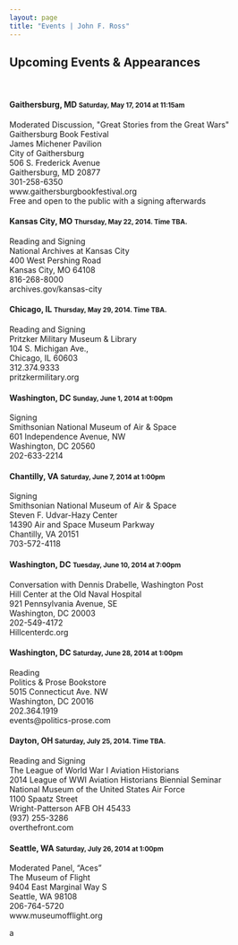 ```yaml
---
layout: page
title: "Events | John F. Ross"
---
```


<h2>Upcoming Events &amp; Appearances</h2>
<br>

<h4>Gaithersburg, MD <small> Saturday, May 17, 2014 at 11:15am</small></h4>
<p>Moderated Discussion, "Great Stories from the Great Wars"<br>
Gaithersburg Book Festival<br>
James Michener Pavilion<br>
City of Gaithersburg<br>
506 S. Frederick Avenue<br>
Gaithersburg, MD 20877<br>
301-258-6350<br>
www.gaithersburgbookfestival.org<br>
Free and open to the public with a signing afterwards</p>

<h4>Kansas City, MO <small>Thursday, May 22, 2014. Time TBA.</small></h4>
Reading and Signing<br>
National Archives at Kansas City<br>
400 West Pershing Road<br>
Kansas City, MO 64108<br>
816-268-8000<br>
archives.gov/kansas-city</p>

<h4>Chicago, IL <small>Thursday, May 29, 2014. Time TBA.</small></h4>
Reading and Signing<br>
Pritzker Military Museum &amp; Library<br>
104 S. Michigan Ave.,<br>
Chicago, IL 60603<br>
312.374.9333<br>
pritzkermilitary.org</p>

<h4>Washington, DC <small>Sunday, June 1, 2014 at 1:00pm</small></h4>
Signing<br>
Smithsonian National Museum of Air &amp; Space<br>
601 Independence Avenue, NW<br>
Washington, DC 20560<br>
202-633-2214<br>
</p>

<h4>Chantilly, VA <small>Saturday, June 7, 2014 at 1:00pm</small></h4>
Signing<br>
Smithsonian National Museum of Air &amp; Space <br>
Steven F. Udvar-Hazy Center<br>
14390 Air and Space Museum Parkway <br>
Chantilly, VA 20151<br>
703-572-4118</p>

<h4>Washington, DC <small> Tuesday, June 10, 2014 at 7:00pm</small></h4>
<p>Conversation with Dennis Drabelle, Washington Post<br>
Hill Center at the Old Naval Hospital<br>
921 Pennsylvania Avenue, SE<br>
Washington, DC 20003<br>
202-549-4172<br>
Hillcenterdc.org</p>

<h4>Washington, DC <small>Saturday, June 28, 2014 at 1:00pm</small></h4>
Reading<br>
Politics &amp; Prose Bookstore<br>
5015 Connecticut Ave. NW <br>
Washington, DC 20016<br>
202.364.1919<br>
events@politics-prose.com</p>

<h4>Dayton, OH <small>Saturday, July 25, 2014. Time TBA.</small></h4>
Reading and Signing<br>
The League of World War I Aviation Historians<br>
2014 League of WWI Aviation Historians Biennial Seminar<br>
National Museum of the United States Air Force<br>
1100 Spaatz Street<br>
Wright-Patterson AFB OH 45433<br>
(937) 255-3286<br>
overthefront.com</p>

<h4>Seattle, WA <small>Saturday, July 26, 2014 at 1:00pm</small></h4>
Moderated Panel, “Aces”<br>
The Museum of Flight<br>
9404 East Marginal Way S<br>
Seattle, WA 98108<br>
206-764-5720<br>
www.museumofflight.org</p>
a